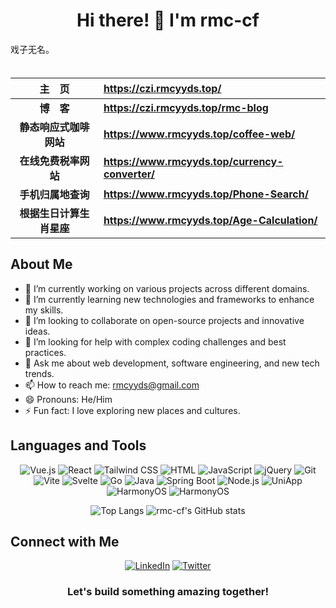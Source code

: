 <h1 align="center">Hi there! 👋 I'm rmc-cf</h1>


<pre>
戏子无名。
                                                                                    -- 加油💪
</pre>



|   主&emsp;页   | <https://czi.rmcyyds.top/>                                      |
| :------------: | :------------------------------------------------------- |
| **博&emsp;客** | **<https://czi.rmcyyds.top/rmc-blog>**  
| **静态响应式咖啡网站** | **<https://www.rmcyyds.top/coffee-web/>**
|**在线免费税率网站**| **<https://www.rmcyyds.top/currency-converter/>** 
|**手机归属地查询**| **<https://www.rmcyyds.top/Phone-Search/>** 
|**根据生日计算生肖星座**| **<https://www.rmcyyds.top/Age-Calculation/>** 





## About Me

- 🔭 I’m currently working on various projects across different domains.
- 🌱 I’m currently learning new technologies and frameworks to enhance my skills.
- 👯 I’m looking to collaborate on open-source projects and innovative ideas.
- 🤔 I’m looking for help with complex coding challenges and best practices.
- 💬 Ask me about web development, software engineering, and new tech trends.
- 📫 How to reach me: [rmcyyds@gmail.com](mailto:rmcyyds@gmail.com)
- 😄 Pronouns: He/Him
- ⚡ Fun fact: I love exploring new places and cultures.

## Languages and Tools

<p align="center">
  <img src="https://img.shields.io/badge/-Vue.js-4FC08D?logo=vue.js&logoColor=white" alt="Vue.js" />
  <img src="https://img.shields.io/badge/-React-61DAFB?logo=react&logoColor=white" alt="React" />
  <img src="https://img.shields.io/badge/-Tailwind%20CSS-38B2AC?logo=tailwind-css&logoColor=white" alt="Tailwind CSS" />
  <img src="https://img.shields.io/badge/-HTML-E34F26?logo=html5&logoColor=white" alt="HTML" />
  <img src="https://img.shields.io/badge/-JavaScript-F7DF1E?logo=javascript&logoColor=black" alt="JavaScript" />
  <img src="https://img.shields.io/badge/-jQuery-0769AD?logo=jquery&logoColor=white" alt="jQuery" />
  <img src="https://img.shields.io/badge/-Git-F05032?logo=git&logoColor=white" alt="Git" />
  <img src="https://img.shields.io/badge/-Vite-646CFF?logo=vite&logoColor=white" alt="Vite" />
  <img src="https://img.shields.io/badge/-Svelte-FF3E00?logo=svelte&logoColor=white" alt="Svelte" />
  <img src="https://img.shields.io/badge/-Go-00ADD8?logo=go&logoColor=white" alt="Go" />
  <img src="https://img.shields.io/badge/-Java-007396?logo=java&logoColor=white" alt="Java" />
  <img src="https://img.shields.io/badge/-Spring%20Boot-6DB33F?logo=spring-boot&logoColor=white" alt="Spring Boot" />
  <img src="https://img.shields.io/badge/-Node.js-339933?logo=node.js&logoColor=white" alt="Node.js" />
  <img src="https://img.shields.io/badge/-UniApp-007ACC?logo=uniapp&logoColor=white" alt="UniApp" />
  <img src="https://img.shields.io/badge/-HarmonyOS-000000?logo=harmonyos&logoColor=white" alt="HarmonyOS" />
  <img src="https://img.shields.io/badge/-Less-CC6699?logo=Less&logoColor=white" alt="HarmonyOS" />
  
</p>

<p align="center">
  <img src="https://github-readme-stats.vercel.app/api/top-langs/?username=rmc-cf&layout=compact&theme=radical" alt="Top Langs" />
  
  <img src="https://github-readme-stats.vercel.app/api?username=rmc-cf&show_icons=true&theme=radical" alt="rmc-cf's GitHub stats" />
</p>

## Connect with Me

<p align="center">
  <a href="https://www.linkedin.com/in/rmc-cf/"><img src="https://img.shields.io/badge/-LinkedIn-0077B5?logo=linkedin&logoColor=white" alt="LinkedIn" /></a>
  <a href="https://twitter.com/rmc-cf"><img src="https://img.shields.io/badge/-Twitter-1DA1F2?logo=twitter&logoColor=white" alt="Twitter" /></a>
</p>

<h3 align="center">Let's build something amazing together!</h3>

